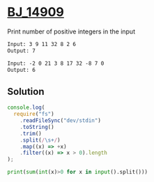 # [BJ_14909](https://acmicpc.net/problem/14909)

Print number of positive integers in the input

```txt
Input: 3 9 11 32 8 2 6
Output: 7

Input: -2 0 21 3 8 17 32 -8 7 0
Output: 6
```

## Solution

```js
console.log(
  require("fs")
    .readFileSync("dev/stdin")
    .toString()
    .trim()
    .split(/\s+/)
    .map((x) => +x)
    .filter((x) => x > 0).length
);

```

```py
print(sum(int(x)>0 for x in input().split()))
```
